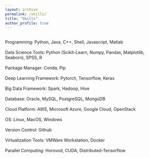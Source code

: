 ```yaml
---
layout: archive
permalink: /skills/
title: "Skills"
author_profile: true
---
```



<br/>Programming: Python, Java, C++, Shell, Javascript, Matlab<br/>
<br/>Data Science Tools: Python (Scikit-Learn, Numpy, Pandas, Matplotlib, Seaborn), SPSS, R<br/>
<br/>Package Manager: Conda, Pip<br/>
<br/>Deep Learning Framework: Pytorch, Tensorflow, Keras<br/>
<br/>Big Data Framework: Spark, Hadoop, Hive<br/>
<br/>Database: Oracle, MySQL, PostgreSQL, MongoDB<br/>
<br/>Cloud Platform: AWS, Microsoft Azure, Google Cloud, OpenStack<br/>
<br/>OS: Linux, MacOS, Windows<br/>
<br/>Version Control: Github<br/>
<br/>Virtualization Tools: VMWare Workstation, Docker<br/>
<br/>Parallel Computing: Horovod, CUDA, Distributed-Tensorflow<br/>

